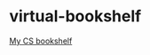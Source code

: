 # virtual-bookshelf
[My CS bookshelf](http://go-talks.appspot.com/github.com/elico/virtual-bookshelf/book-shelf.slide)

